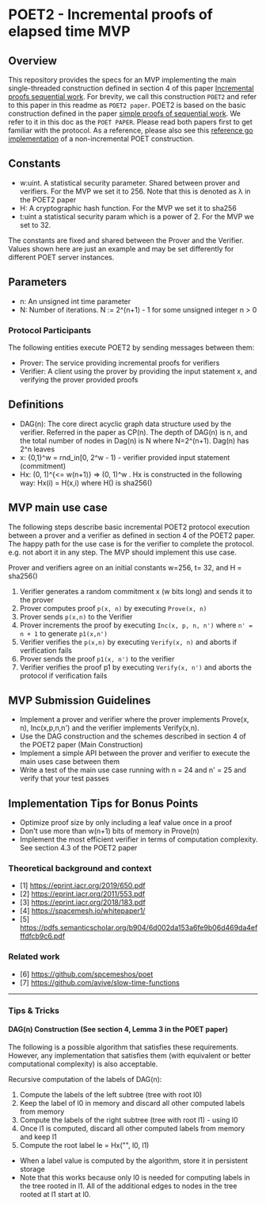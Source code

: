# POET2 - Incremental proofs of elapsed time MVP

## Overview
This repository provides the specs for an MVP implementing the main single-threaded construction defined in section 4 of this paper [Incremental proofs sequential work](https://eprint.iacr.org/2019/650]). For brevity, we call this construction `POET2` and refer to this paper in this readme as `POET2 paper`.
POET2 is based on the basic construction defined in the paper [simple proofs of sequential work](https://eprint.iacr.org/2018/183). We refer to it in this doc as the `POET PAPER`.
Please read both papers first to get familiar with the protocol. As a reference, please also see this [reference go implementation](https://github.com/spacemeshos/poet) of a non-incremental POET construction.


## Constants
- w:uint. A statistical security parameter. Shared between prover and verifiers. For the MVP we set it to 256. Note that this is denoted as λ in the POET2 paper
- H: A cryptographic hash function. For the MVP we set it to sha256
- t:uint a statistical security param which is a power of 2. For the MVP we set to 32.

The constants are fixed and shared between the Prover and the Verifier. Values shown here are just an example and may be set differently for different POET server instances.

## Parameters
- n: An unsigned int time parameter
- N: Number of iterations. N := 2^(n+1) - 1 for some unsigned integer n > 0

### Protocol Participants
The following entities execute POET2 by sending messages between them:
- Prover: The service providing incremental proofs for verifiers
- Verifier: A client using the prover by providing the input statement x, and verifying the prover provided proofs

## Definitions
- DAG(n): The core direct acyclic graph data structure used by the verifier. Referred in the paper as CP(n). The depth of DAG(n) is n, and the total number of nodes in Dag(n) is N where N=2^(n+1). Dag(n) has 2^n leaves
- x: {0,1}^w = rnd_in[0, 2^w - 1) - verifier provided input statement (commitment)
- Hx: (0, 1)^{<= w(n+1)} => (0, 1)^w . Hx is constructed in the following way: Hx(i) = H(x,i) where H() is sha256()

## MVP main use case
The following steps describe basic incremental POET2 protocol execution between a prover and a verifier as defined in section 4 of the POET2 paper. The happy path for the use case is for the verifier to complete the protocol. e.g. not abort it in any step. The MVP should implement this use case.

Prover and verifiers agree on an initial constants w=256, t= 32, and H = sha256()

1. Verifier generates a random commitment x (w bits long) and sends it to the prover
2. Prover computes proof `p(x, n)` by executing `Prove(x, n)`
3. Prover sends `p(x,n)` to the Verifier
4. Prover increments the proof by executing `Inc(x, p, n, n')` where `n' = n + 1` to generate `p1(x,n')`
5. Verifier verifies the `p(x,n)` by executing `Verify(x, n)` and aborts if verification fails
6. Prover sends the proof `p1(x, n')` to the verifier
7. Verifier verifies the proof p1 by executing `Verify(x, n')` and aborts the protocol if verification fails

## MVP Submission Guidelines
- Implement a prover and verifier where the prover implements Prove(x, n), Inc(x,p,n,n') and the verifier implements Verify(x,n).
- Use the DAG construction and the schemes described in section 4 of the POET2 paper (Main Construction)
- Implement a simple API between the prover and verifier to execute the main uses case between them
- Write a test of the main use case running with n = 24 and n' = 25 and verify that your test passes

## Implementation Tips for Bonus Points
- Optimize proof size by only including a leaf value once in a proof
- Don't use more than w(n+1) bits of memory in Prove(n)
- Implement the most efficient verifier in terms of computation complexity. See section 4.3 of the POET2 paper

### Theoretical background and context
- [1] https://eprint.iacr.org/2019/650.pdf
- [2] https://eprint.iacr.org/2011/553.pdf
- [3] https://eprint.iacr.org/2018/183.pdf
- [4] https://spacemesh.io/whitepaper1/
- [5] https://pdfs.semanticscholar.org/b904/6d002da153a6fe9b06d469da4efffdfcb9c6.pdf

### Related work
- [6] https://github.com/spcemeshos/poet
- [7] https://github.com/avive/slow-time-functions

---

### Tips & Tricks

#### DAG(n) Construction (See section 4, Lemma 3 in the POET paper)

The following is a possible algorithm that satisfies these requirements. However, any implementation that satisfies them (with equivalent or better computational complexity) is also acceptable.

Recursive computation of the labels of DAG(n):

1. Compute the labels of the left subtree (tree with root l0)
2. Keep the label of l0 in memory and discard all other computed labels from memory
3. Compute the labels of the right subtree (tree with root l1) - using l0
4. Once l1 is computed, discard all other computed labels from memory and keep l1
5. Compute the root label le = Hx("", l0, l1)

- When a label value is computed by the algorithm, store it in persistent storage
- Note that this works because only l0 is needed for computing labels in the tree rooted in l1. All of the additional edges to nodes in the tree rooted at l1 start at l0.
